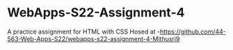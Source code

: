 # WebApps-S22-Assignment-4
A practice assignment for HTML with CSS
Hosed at -https://github.com/44-563-Web-Apps-S22/webapps-s22-assignment-4-Mithusri9